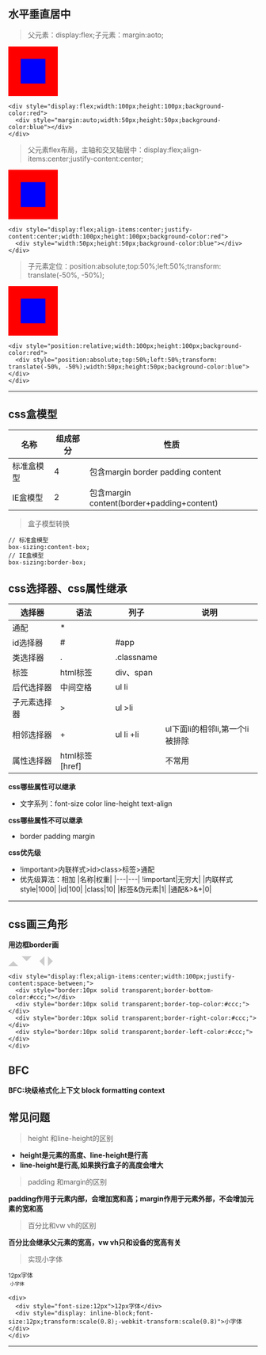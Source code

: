 
## 水平垂直居中

> 父元素：display:flex;子元素：margin:aoto;

<div style="display:flex;width:100px;height:100px;background-color:red">
  <div style="margin:auto;width:50px;height:50px;background-color:blue"></div>
</div>

```
<div style="display:flex;width:100px;height:100px;background-color:red">
  <div style="margin:auto;width:50px;height:50px;background-color:blue"></div>
</div>
```

> 父元素flex布局，主轴和交叉轴居中：display:flex;align-items:center;justify-content:center;

<div style="display:flex;align-items:center;justify-content:center;width:100px;height:100px;background-color:red">
  <div style="width:50px;height:50px;background-color:blue"></div>
</div>

```
<div style="display:flex;align-items:center;justify-content:center;width:100px;height:100px;background-color:red">
  <div style="width:50px;height:50px;background-color:blue"></div>
</div>
```

> 子元素定位：position:absolute;top:50%;left:50%;transform: translate(-50%, -50%);

<div style="position:relative;width:100px;height:100px;background-color:red">
  <div style="position:absolute;top:50%;left:50%;transform: translate(-50%, -50%);width:50px;height:50px;background-color:blue"></div>
</div>

```
<div style="position:relative;width:100px;height:100px;background-color:red">
  <div style="position:absolute;top:50%;left:50%;transform: translate(-50%, -50%);width:50px;height:50px;background-color:blue"></div>
</div>
```

---

## css盒模型

| 名称 |组成部分| 性质 |
| ----------- | -- |---|
| 标准盒模型 |4| 包含margin border padding content |
| IE盒模型|2| 包含margin content(border+padding+content)|
>盒子模型转换

```
// 标准盒模型
box-sizing:content-box;
// IE盒模型
box-sizing:border-box;
```

## css选择器、css属性继承

|选择器|语法|列子|说明
|---|---|---|---|
|通配 |*|
|id选择器|#|#app|
|类选择器|.|.classname|
|标签|html标签|div、span|
|后代选择器|中间空格|ul li|
|子元素选择器|>|ul >li|
|相邻选择器|+|ul li +li|ul下面li的相邻li,第一个li被排除
|属性选择器|html标签[href]||不常用

**css哪些属性可以继承**

- 文字系列：font-size color line-height text-align

**css哪些属性不可以继承**

- border padding margin

**css优先级**

- !important>内联样式>id>class>标签>通配
- 优先级算法：相加
|名称|权重|
|---|---|
!important|无穷大|
|内联样式style|1000|
|id|100|
|class|10|
|标签&伪元素|1|
|通配&>&+|0|

---

## css画三角形

**用边框border画**
<div style="display:flex;align-items:center;width:100px;justify-content:space-between;">
  <div style="border:10px solid transparent;border-bottom-color:#ccc;"></div>
  <div style="border:10px solid transparent;border-top-color:#ccc;"></div>
  <div style="border:10px solid transparent;border-right-color:#ccc;"></div>
  <div style="border:10px solid transparent;border-left-color:#ccc;"></div>
</div>

```
<div style="display:flex;align-items:center;width:100px;justify-content:space-between;">
  <div style="border:10px solid transparent;border-bottom-color:#ccc;"></div>
  <div style="border:10px solid transparent;border-top-color:#ccc;"></div>
  <div style="border:10px solid transparent;border-right-color:#ccc;"></div>
  <div style="border:10px solid transparent;border-left-color:#ccc;"></div>
</div>
```
## BFC
**BFC:块级格式化上下文 block formatting context**

## 常见问题

> height 和line-height的区别

- **height是元素的高度、line-height是行高**
- **line-height是行高,如果换行盒子的高度会增大**

> padding 和margin的区别

**padding作用于元素内部，会增加宽和高；margin作用于元素外部，不会增加元素的宽和高**

> 百分比和vw vh的区别

**百分比会继承父元素的宽高，vw vh只和设备的宽高有关**

> 实现小字体

<div>
  <div style="font-size:12px">12px字体</div>
  <div style="display: inline-block;font-size:12px;transform:scale(0.8);-webkit-transform:scale(0.8)">小字体</div>
</div>

```
<div>
  <div style="font-size:12px">12px字体</div>
  <div style="display: inline-block;font-size:12px;transform:scale(0.8);-webkit-transform:scale(0.8)">小字体</div>
</div>
```

---
